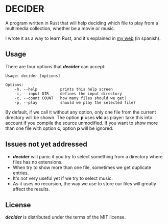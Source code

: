 # DECIDER

A program written in Rust that will help deciding which file to play from a
multimedia collection, whether be a movie or music.

I wrote it as a way to learn Rust, and it's explained in [my web] (in spanish).

[my web]: https://www.ylabs.es/article/empezando-con-rust/


## Usage

There are four options that **_decider_** can accept:
```
Usage: decider [options]

Options:
    -h, --help          prints this help screen
    -i, --input DIR     defines the input directory
    -c, --count COUNT   how many files should we get?
    -p, --play          should we play the selected file?
```

By default, if we call it without any option, only one file from the current
directory will be shown. The option **p** uses **vlc** as player: take this
into account if you compile the source unmodified. If you want to show more
than one file with option **c**, option **p** will be ignored.


## Issues **not yet** addressed

* **_decider_** will panic if you try to select something from a directory where
files has no extensions.
* When try to show more than one file, sometimes we get duplicate entries.
* It's not very useful yet if we try to select music.
* As it uses no recursion, the way we use to store our files will greatly affect
the results.

## License

**_decider_** is distributed under the terms of the MIT license.
